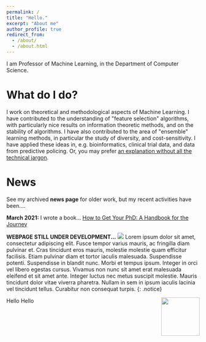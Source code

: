 ```yaml
---
permalink: /
title: "Hello."
excerpt: "About me"
author_profile: true
redirect_from: 
  - /about/
  - /about.html
---
```


I am Professor of Machine Learning, in the Department of Computer Science.


What do I do?
======
I work on theoretical and methodological aspects of Machine Learning.
I have contributed to the understanding of "feature selection" algorithms, with particularly nice results on information theoretic methods, and on the stability of algorithms.
I have also contributed to the area of "ensemble" learning methods, in particular the study of diversity, and cost-sensitivity.
I have applied these ideas in, e.g. bioinformatics, clinical trial data, and data from predictive policing.
Or, you may prefer <a href="{{ base_path }}/non-menu-page">an explanation without all the technical jargon</a>.

News
======
See my archived <b>news page</b> for older work, but my recent activities have been....

<b>March 2021:</b> I wrote a book... <a href="https://www.amazon.co.uk/dp/0198866925/ref=cm_sw_r_cp_api_i_3PEZ36H3E56RKD8TET5D">How to Get Your PhD: A Handbook for the Journey</a>

<b>WEBPAGE STILL UNDER DEVELOPMENT...</b>
<img src="{{ base_path }}/images/image-alignment-150x150.jpg">
Lorem ipsum dolor sit amet, consectetur adipiscing elit. Fusce tempor varius mauris, ac fringilla diam pulvinar et. Cras tincidunt eros mauris, molestie molestie quam efficitur facilisis. Etiam pulvinar diam et tortor iaculis malesuada. Suspendisse potenti. Suspendisse in blandit nunc. Morbi et tempus ipsum. Integer in orci vel libero egestas cursus. Vivamus non nunc sit amet erat malesuada eleifend et sit amet ante. Integer luctus nec metus suscipit molestie. Mauris tincidunt dolor vitae viverra pharetra. Nullam in sem in ipsum iaculis lacinia vel tincidunt tellus. Curabitur non consequat turpis.
{: .notice}

Hello
<img style="float: right; margin: 0px 0px 15px 15px;" src="{{ base_path }}/images/image-alignment-150x150.jpg" width="100" />
Hello


